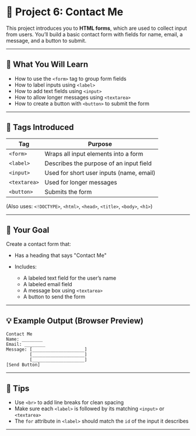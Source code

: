 # 📘 Project 6: Contact Me

This project introduces you to **HTML forms**, which are used to collect input from users. You’ll build a basic contact form with fields for name, email, a message, and a button to submit.

---

## 🧠 What You Will Learn

- How to use the `<form>` tag to group form fields
- How to label inputs using `<label>`
- How to add text fields using `<input>`
- How to allow longer messages using `<textarea>`
- How to create a button with `<button>` to submit the form

---

## 🧱 Tags Introduced

| Tag          | Purpose                                  |
| ------------ | ---------------------------------------- |
| `<form>`     | Wraps all input elements into a form     |
| `<label>`    | Describes the purpose of an input field  |
| `<input>`    | Used for short user inputs (name, email) |
| `<textarea>` | Used for longer messages                 |
| `<button>`   | Submits the form                         |

(Also uses: `<!DOCTYPE>`, `<html>`, `<head>`, `<title>`, `<body>`, `<h1>`)

---

## 🎯 Your Goal

Create a contact form that:

- Has a heading that says "Contact Me"
- Includes:

  - A labeled text field for the user’s name
  - A labeled email field
  - A message box using `<textarea>`
  - A button to send the form

---

## 💡 Example Output (Browser Preview)

```
Contact Me
Name: ________
Email: ________
Message: [____________________]
         [____________________]
         [____________________]
[Send Button]
```

---

## 📝 Tips

- Use `<br>` to add line breaks for clean spacing
- Make sure each `<label>` is followed by its matching `<input>` or `<textarea>`
- The `for` attribute in `<label>` should match the `id` of the input it describes

---
